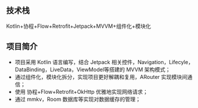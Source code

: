 ## 技术栈
Kotlin+协程+Flow+Retrofit+Jetpack+MVVM+组件化+模块化

## 项目简介
- 项目采用 Kotlin 语言编写，结合 Jetpack 相关控件，Navigation，Lifecyle，DataBinding，LiveData，ViewModel等搭建的 MVVM 架构模式；
- 通过组件化，模块化拆分，实现项目更好解耦和复用，ARouter 实现模块间通信；
- 使用 协程+Flow+Retrofit+OkHttp 优雅地实现网络请求；
- 通过 mmkv，Room 数据库等实现对数据缓存的管理；
